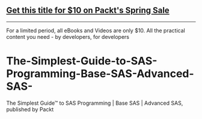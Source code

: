 ## [Get this title for $10 on Packt's Spring Sale](https://www.packt.com/V17307?utm_source=github&utm_medium=packt-github-repo&utm_campaign=spring_10_dollar_2022)
-----
For a limited period, all eBooks and Videos are only $10. All the practical content you need \- by developers, for developers

# The-Simplest-Guide-to-SAS-Programming-Base-SAS-Advanced-SAS-
The Simplest Guide™ to SAS Programming | Base SAS | Advanced SAS, published by Packt
